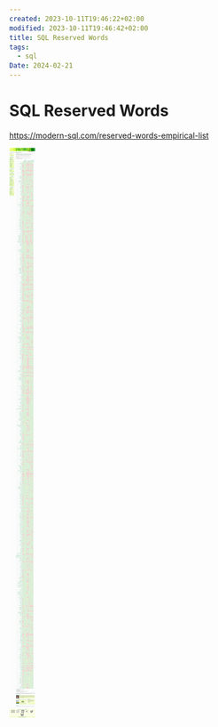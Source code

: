 ```yaml
---
created: 2023-10-11T19:46:22+02:00
modified: 2023-10-11T19:46:42+02:00
title: SQL Reserved Words
tags:
  - sql
Date: 2024-02-21
---
```



# SQL Reserved Words

https://modern-sql.com/reserved-words-empirical-list

![](../_asset/2023-10-11_SQLReservedWords_image_1.png)
